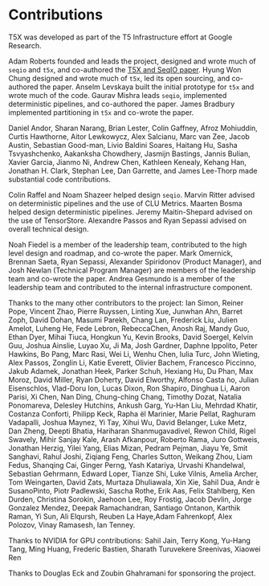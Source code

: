# Contributions

T5X was developed as part of the T5 Infrastructure effort at Google Research.

Adam Roberts founded and leads the project, designed and wrote much of `seqio`
and `t5x`, and co-authored the
[T5X and SeqIO paper](https://arxiv.org/abs/2203.17189). Hyung Won Chung
designed and wrote much of `t5x`, led its open sourcing, and co-authored the
paper. Anselm Levskaya built the initial prototype for `t5x` and wrote much of
the code. Gaurav Mishra leads `seqio`, implemented deterministic pipelines, and
co-authored the paper. James Bradbury implemented partitioning in `t5x` and
co-wrote the paper.

Daniel Andor, Sharan Narang, Brian Lester, Colin Gaffney, Afroz Mohiuddin,
Curtis Hawthorne, Aitor Lewkowycz, Alex Salcianu, Marc van Zee, Jacob Austin,
Sebastian Good-man, Livio Baldini Soares, Haitang Hu, Sasha Tsvyashchenko,
Aakanksha Chowdhery, Jasmijn Bastings, Jannis Bulian, Xavier Garcia, Jianmo Ni,
Andrew Chen, Kathleen Kenealy, Kehang Han, Jonathan H. Clark, Stephan Lee, Dan
Garrette, and James Lee-Thorp made substantial code contributions.

Colin Raffel and Noam Shazeer helped design `seqio`. Marvin Ritter advised on
deterministic pipelines and the use of CLU Metrics. Maarten Bosma helped design
deterministic pipelines. Jeremy Maitin-Shepard advised on the use of
TensorStore. Alexandre Passos and Ryan Sepassi advised on overall technical
design.

Noah Fiedel is a member of the leadership team, contributed to the high level
design and roadmap, and co-wrote the paper. Mark Omernick, Brennan Saeta, Ryan
Sepassi, Alexander Spiridonov (Product Manager), and Josh Newlan (Technical
Program Manager) are members of the leadership team and co-wrote the paper.
Andrea Gesmundo is a member of the leadership team and contributed to the
internal infrastructure component.

Thanks to the many other contributors to the project: Ian Simon, Reiner Pope,
Vincent Zhao, Pierre Ruyssen, Linting Xue, Junwhan Ahn, Barret Zoph, David
Dohan, Masumi Parekh, Chang Lan, Frederick Liu, Julien Amelot, Luheng He, Fede
Lebron, RebeccaChen, Anosh Raj, Mandy Guo, Ethan Dyer, Mihai Tiuca, Hongkun Yu,
Kevin Brooks, David Soergel, Kelvin Guu, Joshua Ainslie, Luyao Xu, Ji Ma, Josh
Gardner, Daphne Ippolito, Peter Hawkins, Bo Pang, Marc Rasi, Wei Li, Wenhu Chen,
Iulia Turc, John Wieting, Alex Passos, Zonglin Li, Katie Everett, Olivier
Bachem, Francesco Piccinno, Jakub Adamek, Jonathan Heek, Parker Schuh, Hexiang
Hu, Du Phan, Max Moroz, David Miller, Ryan Doherty, David Elworthy, Alfonso
Casta ̃no, Julian Eisenschlos, Vlad-Doru Ion, Lucas Dixon, Ron Shapiro, Dinghua
Li, Aaron Parisi, Xi Chen, Nan Ding, Chung-ching Chang, Timothy Dozat, Natalia
Ponomareva, Delesley Hutchins, Ankush Garg, Yu-Han Liu, Mehrdad Khatir, Costanza
Conforti, Philipp Keck, Rapha ̈el Marinier, Marie Pellat, Raghuram Vadapalli,
Joshua Maynez, Yi Tay, Xihui Wu, David Belanger, Luke Metz, Dan Zheng, Deepti
Bhatia, Hariharan Shanmugavadivel, Rewon Child, Rigel Swavely, Mihir Sanjay
Kale, Arash Afkanpour, Roberto Rama, Juro Gottweis, Jonathan Herzig, Yilei Yang,
Elias Mizan, Pedram Pejman, Jiayu Ye, Smit Sanghavi, Rahul Joshi, Ziqiang Feng,
Charles Sutton, Weikang Zhou, Liam Fedus, Shanqing Cai, Ginger Perng, Yash
Katariya, Urvashi Khandelwal, Sebastian Gehrmann, Edward Loper, Tianze Shi, Luke
Vilnis, Amelia Archer, Tom Weingarten, David Zats, Murtaza Dhuliawala, Xin Xie,
Sahil Dua, Andr ́e SusanoPinto, Piotr Padlewski, Sascha Rothe, Erik Aas, Felix
Stahlberg, Ken Durden, Christina Sorokin, Jaehoon Lee, Roy Frostig, Jacob
Devlin, Jorge Gonzalez Mendez, Deepak Ramachandran, Santiago Ontanon, Karthik
Raman, Yi Sun, Ali Elqursh, Reuben La Haye,Adam Fahrenkopf, Alex Polozov, Vinay
Ramasesh, Ian Tenney.

Thanks to NVIDIA for GPU contributions: Sahil Jain, Terry Kong, Yu-Hang Tang, 
Ming Huang, Frederic Bastien, Sharath Turuvekere Sreenivas, Xiaowei Ren

Thanks to Douglas Eck and Zoubin Ghahramani for sponsoring the project.
